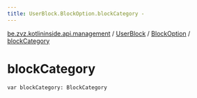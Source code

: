 ```yaml
---
title: UserBlock.BlockOption.blockCategory - 
---
```


[be.zvz.kotlininside.api.management](../../index.html) / [UserBlock](../index.html) / [BlockOption](index.html) / [blockCategory](./block-category.html)

# blockCategory

`var blockCategory: BlockCategory`